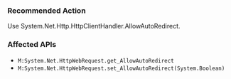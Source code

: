 ### Recommended Action
Use System.Net.Http.HttpClientHandler.AllowAutoRedirect.

### Affected APIs
* `M:System.Net.HttpWebRequest.get_AllowAutoRedirect`
* `M:System.Net.HttpWebRequest.set_AllowAutoRedirect(System.Boolean)`

